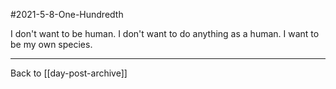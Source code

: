 #2021-5-8-One-Hundredth

I don't want to be human.  I don't want to do anything as a human.  I want to be my own species.

---
Back to [[day-post-archive]]